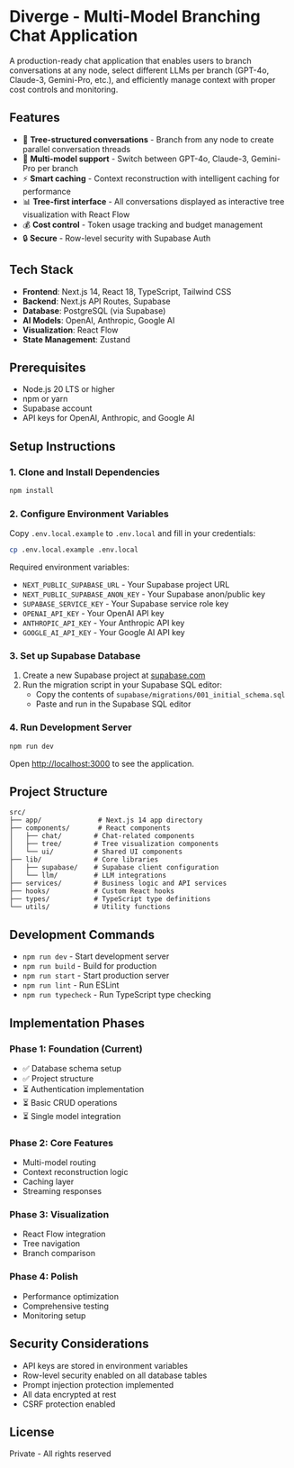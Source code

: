 # Diverge - Multi-Model Branching Chat Application

A production-ready chat application that enables users to branch conversations at any node, select different LLMs per branch (GPT-4o, Claude-3, Gemini-Pro, etc.), and efficiently manage context with proper cost controls and monitoring.

## Features

- 🌳 **Tree-structured conversations** - Branch from any node to create parallel conversation threads
- 🤖 **Multi-model support** - Switch between GPT-4o, Claude-3, Gemini-Pro per branch
- ⚡ **Smart caching** - Context reconstruction with intelligent caching for performance
- 📊 **Tree-first interface** - All conversations displayed as interactive tree visualization with React Flow
- 💰 **Cost control** - Token usage tracking and budget management
- 🔒 **Secure** - Row-level security with Supabase Auth

## Tech Stack

- **Frontend**: Next.js 14, React 18, TypeScript, Tailwind CSS
- **Backend**: Next.js API Routes, Supabase
- **Database**: PostgreSQL (via Supabase)
- **AI Models**: OpenAI, Anthropic, Google AI
- **Visualization**: React Flow
- **State Management**: Zustand

## Prerequisites

- Node.js 20 LTS or higher
- npm or yarn
- Supabase account
- API keys for OpenAI, Anthropic, and Google AI

## Setup Instructions

### 1. Clone and Install Dependencies

```bash
npm install
```

### 2. Configure Environment Variables

Copy `.env.local.example` to `.env.local` and fill in your credentials:

```bash
cp .env.local.example .env.local
```

Required environment variables:
- `NEXT_PUBLIC_SUPABASE_URL` - Your Supabase project URL
- `NEXT_PUBLIC_SUPABASE_ANON_KEY` - Your Supabase anon/public key
- `SUPABASE_SERVICE_KEY` - Your Supabase service role key
- `OPENAI_API_KEY` - Your OpenAI API key
- `ANTHROPIC_API_KEY` - Your Anthropic API key
- `GOOGLE_AI_API_KEY` - Your Google AI API key

### 3. Set up Supabase Database

1. Create a new Supabase project at [supabase.com](https://supabase.com)
2. Run the migration script in your Supabase SQL editor:
   - Copy the contents of `supabase/migrations/001_initial_schema.sql`
   - Paste and run in the Supabase SQL editor

### 4. Run Development Server

```bash
npm run dev
```

Open [http://localhost:3000](http://localhost:3000) to see the application.

## Project Structure

```
src/
├── app/              # Next.js 14 app directory
├── components/       # React components
│   ├── chat/        # Chat-related components
│   ├── tree/        # Tree visualization components
│   └── ui/          # Shared UI components
├── lib/             # Core libraries
│   ├── supabase/    # Supabase client configuration
│   └── llm/         # LLM integrations
├── services/        # Business logic and API services
├── hooks/           # Custom React hooks
├── types/           # TypeScript type definitions
└── utils/           # Utility functions
```

## Development Commands

- `npm run dev` - Start development server
- `npm run build` - Build for production
- `npm run start` - Start production server
- `npm run lint` - Run ESLint
- `npm run typecheck` - Run TypeScript type checking

## Implementation Phases

### Phase 1: Foundation (Current)
- ✅ Database schema setup
- ✅ Project structure
- ⏳ Authentication implementation
- ⏳ Basic CRUD operations
- ⏳ Single model integration

### Phase 2: Core Features
- Multi-model routing
- Context reconstruction logic
- Caching layer
- Streaming responses

### Phase 3: Visualization
- React Flow integration
- Tree navigation
- Branch comparison

### Phase 4: Polish
- Performance optimization
- Comprehensive testing
- Monitoring setup

## Security Considerations

- API keys are stored in environment variables
- Row-level security enabled on all database tables
- Prompt injection protection implemented
- All data encrypted at rest
- CSRF protection enabled

## License

Private - All rights reserved
